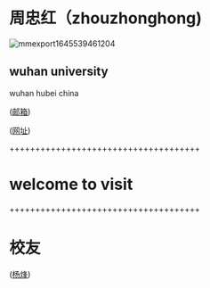  #                                        周忠红（zhouzhonghong) 

![mmexport1645539461204](https://github.com/user-attachments/assets/b4464adb-922d-4d89-8604-9a0507b81d4c)

## wuhan university

wuhan hubei china

 ([邮箱](zhouzh@whu.edu.cn))

([网址](https://zhouzh0201.github.io/))
 

+++++++++++++++++++++++++++++++++++++
                                                                         
   #          welcome to visit                                                                
                                                                          
+++++++++++++++++++++++++++++++++++++
 
# 校友

([杨烽](https://faculty.cqupt.edu.cn/yangfeng/zh_CN/index.htm))
